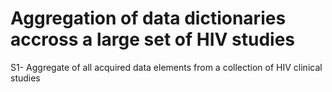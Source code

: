 # Aggregation of data dictionaries accross a large set of HIV studies

S1- Aggregate of all acquired data elements from a collection of HIV clinical studies
